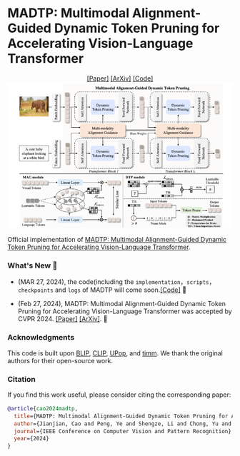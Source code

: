 # MADTP: Multimodal Alignment-Guided Dynamic Token Pruning for Accelerating Vision-Language Transformer

<p align="center"> <a href="https://arxiv.org/pdf/2403.02991.pdf" target="_blank">[Paper]</a> 
<a href="https://arxiv.org/abs/2403.02991" target="_blank">[ArXiv]</a> 
<a href="https://github.com/double125/MADTP" target="_blank">[Code]</a>

<img src="MADTP.png" width="800">

Official implementation of [MADTP: Multimodal Alignment-Guided Dynamic Token Pruning for Accelerating Vision-Language Transformer](https://arxiv.org/abs/2403.02991). 

### What's New 🥳

* (MAR 27, 2024), the code(including the ```implementation```，```scripts```，```checkpoints``` and ```logs``` of MADTP will come soon.[[Code]](https://github.com/double125/MADTP") 🚩

* (Feb 27, 2024), MADTP: Multimodal Alignment-Guided Dynamic Token Pruning for Accelerating Vision-Language Transformer was accepted by CVPR 2024. [[Paper]](https://arxiv.org/pdf/2403.02991.pdf) [[ArXiv]](https://arxiv.org/abs/2403.02991). 🎉

### Acknowledgments
This code is built upon <a href="https://github.com/salesforce/BLIP">BLIP</a>, <a href="https://github.com/openai/CLIP">CLIP</a>, <a href="https://github.com/sdc17/UPop">UPop</a>, and <a href=https://github.com/huggingface/pytorch-image-models/tree/main/timm>timm</a>. We thank the original authors for their open-source work.


### Citation
If you find this work useful, please consider citing the corresponding paper:
```bibtex
@article{cao2024madtp,
  title={MADTP: Multimodal Alignment-Guided Dynamic Token Pruning for Accelerating Vision-Language Transformer},
  author={Jianjian, Cao and Peng, Ye and Shengze, Li and Chong, Yu and Yansong, Tang and Jiwen, Lu and Tao, Chen},
  journal={IEEE Conference on Computer Vision and Pattern Recognition},
  year={2024}
}
```
